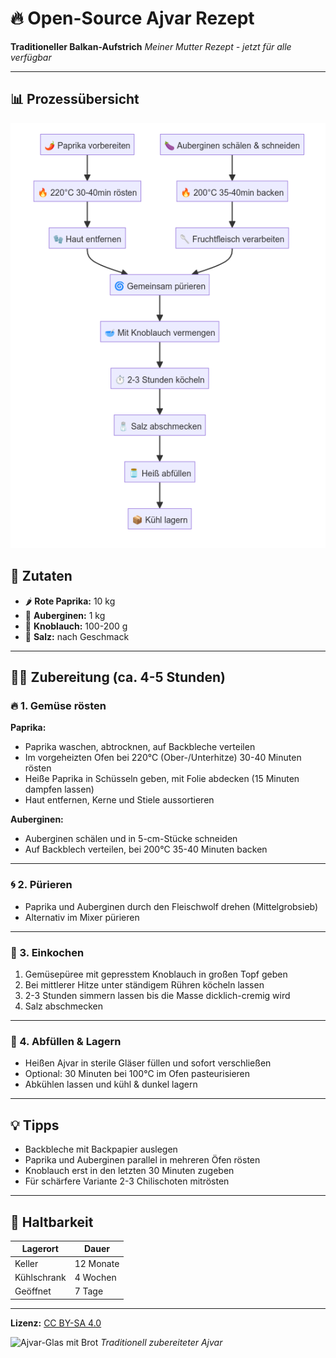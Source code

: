 # 🔥 Open-Source Ajvar Rezept

**Traditioneller Balkan-Aufstrich**
*Meiner Mutter Rezept - jetzt für alle verfügbar*

---

## 📊 Prozessübersicht
![Ajvar-Flowchart](media/diagram.png)

## 🛒 Zutaten
- 🌶️ **Rote Paprika:** 10 kg
- 🍆 **Auberginen:** 1 kg
- 🧄 **Knoblauch:** 100-200 g
- 🧂 **Salz:** nach Geschmack

---

## 👩‍🍳 Zubereitung (ca. 4-5 Stunden)

### 🔥 1. Gemüse rösten
**Paprika:**
- Paprika waschen, abtrocknen, auf Backbleche verteilen
- Im vorgeheizten Ofen bei 220°C (Ober-/Unterhitze) 30-40 Minuten rösten
- Heiße Paprika in Schüsseln geben, mit Folie abdecken (15 Minuten dampfen lassen)
- Haut entfernen, Kerne und Stiele aussortieren

**Auberginen:**
- Auberginen schälen und in 5-cm-Stücke schneiden
- Auf Backblech verteilen, bei 200°C 35-40 Minuten backen

---

### 🌀 2. Pürieren
- Paprika und Auberginen durch den Fleischwolf drehen (Mittelgrobsieb)
- Alternativ im Mixer pürieren

---

### 🥣 3. Einkochen
1. Gemüsepüree mit gepresstem Knoblauch in großen Topf geben
2. Bei mittlerer Hitze unter ständigem Rühren köcheln lassen
3. 2-3 Stunden simmern lassen bis die Masse dicklich-cremig wird
4. Salz abschmecken

---

### 🫙 4. Abfüllen & Lagern
- Heißen Ajvar in sterile Gläser füllen und sofort verschließen
- Optional: 30 Minuten bei 100°C im Ofen pasteurisieren
- Abkühlen lassen und kühl & dunkel lagern

---

## 💡 Tipps
- Backbleche mit Backpapier auslegen
- Paprika und Auberginen parallel in mehreren Öfen rösten
- Knoblauch erst in den letzten 30 Minuten zugeben
- Für schärfere Variante 2-3 Chilischoten mitrösten

---

## 📅 Haltbarkeit
| Lagerort       | Dauer     |
|----------------|-----------|
| Keller         | 12 Monate |
| Kühlschrank    | 4 Wochen  |
| Geöffnet       | 7 Tage    |

---

**Lizenz:** [CC BY-SA 4.0](https://creativecommons.org/licenses/by-sa/4.0/)

![Ajvar-Glas mit Brot](media/ajvar.jpg)
*Traditionell zubereiteter Ajvar*
